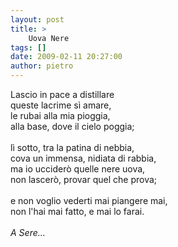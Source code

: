 ```yaml
---
layout: post
title: >
    Uova Nere
tags: []
date: 2009-02-11 20:27:00
author: pietro
---
```

Lascio in pace a distillare<br/>queste lacrime sì amare,<br/>le rubai alla mia pioggia,<br/>alla base, dove il cielo poggia;<br/><br/>lì sotto, tra la patina di nebbia,<br/>cova un immensa, nidiata di rabbia,<br/>ma io ucciderò quelle nere uova,<br/>non lascerò, provar quel che prova;<br/><br/>e non voglio vederti mai piangere mai,<br/>non l'hai mai fatto, e mai lo farai.<br/><br/><span style="font-style: italic">A Sere...</span>
